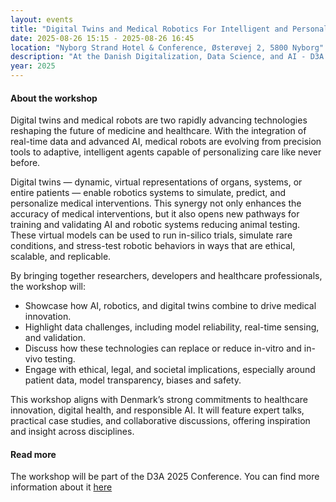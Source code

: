 ```yaml
---
layout: events
title: "Digital Twins and Medical Robotics For Intelligent and Personalized Healthcare. Session at D3A 2025"
date: 2025-08-26 15:15 - 2025-08-26 16:45
location: "Nyborg Strand Hotel & Conference, Østerøvej 2, 5800 Nyborg"
description: "At the Danish Digitalization, Data Science, and AI - D3A Conference, we will host a workshop exploring how AI, robotics, and digital twins are converging to transform healthcare — from personalised treatments to ethical AI testing environments."
year: 2025
---
```


#### About the workshop
Digital twins and medical robots are two rapidly advancing technologies reshaping the future of medicine and healthcare. With the integration of real-time data and advanced AI, medical robots are evolving from precision tools to adaptive, intelligent agents capable of personalizing care like never before.

Digital twins — dynamic, virtual representations of organs, systems, or entire patients — enable robotics systems to simulate, predict, and personalize medical interventions. This synergy not only enhances the accuracy of medical interventions, but it also opens new pathways for training and validating AI and robotic systems reducing animal testing. These virtual models can be used to run in-silico trials, simulate rare conditions, and stress-test robotic behaviors in ways that are ethical, scalable, and replicable.

By bringing together researchers, developers and healthcare professionals, the workshop will:

- Showcase how AI, robotics, and digital twins combine to drive medical innovation.
- Highlight data challenges, including model reliability, real-time sensing, and validation.
- Discuss how these technologies can replace or reduce in-vitro and in-vivo testing.
- Engage with ethical, legal, and societal implications, especially around patient data, model transparency, biases and safety.
 

This workshop aligns with Denmark’s strong commitments to healthcare innovation, digital health, and responsible AI. It will feature expert talks, practical case studies, and collaborative discussions, offering inspiration and insight across disciplines.

#### Read more
The workshop will be part of the D3A 2025 Conference. You can find more information about it [here](https://d3aconference.dk/digital-twins-and-medical-robotics-for-intelligent-and-personalized-healthcare/)

